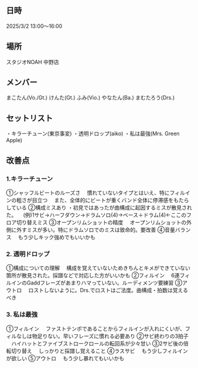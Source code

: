 ## 日時
2025/3/2 13:00～16:00
## 場所
スタジオNOAH 中野店
## メンバー
まこたん(Vo./Gt.)
けんた(Gt.)
ふみ(Vio.)
やなたん(Ba.)
まむたろう(Drs.)

## セットリスト
・キラーチューン(東京事変)
・透明ドロップ(aiko)
・私は最強(Mrs. Green Apple)

## 改善点
### 1.キラーチューン
①シャッフルビートのルーズさ
　慣れていないタイプとはいえ、特にフィルインの粗さが目立つ
　また、全体的にビートが重くバンド全体に停滞感をもたらしている
②構成ミスあり
・初見ではあったが曲構成に起因するミスが散見された。
　(例)1サビ→ハーフダウン→ドラムソロ(4)→ベース＋ドラム(4)←ここのフロア切り替えミス
③オープンリムショットの精度
　オープンリムショットの外側に外すミスが多い。特にドラムソロでのミスは致命的。要改善
④音量バランス
　もう少しキック強めでもいいかも

### 2. 透明ドロップ
①構成についての理解
　構成を覚えていないためきちんとキメができていない箇所が散見された。採譜などで対応した方がいいかも
②フィルイン
　6連フィルインのGaddフレーズがあまりハマっていない。ルーディメンツ要練習
③アウトロ
　ロストしないように。Drs.でロストはご法度。曲構成・拍数は覚えるべき
　

### 3. 私は最強
①フィルイン
　ファストテンポであることからフィルインが入れにくいが、フィルなしは物足りない。早いフレーズに慣れる必要あり
②サビ終わりの3拍子
　ハイハットとファイブストロークロールの転回系が少々甘い
③2サビ後の倍転切り替え
　しっかりと採譜し覚えること
④ラスサビ
　もう少しフィルインが欲しい
⑤アウトロ
　もう少し暴れてもいいかも

